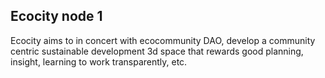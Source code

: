 ## Ecocity node 1

Ecocity aims to in concert with ecocommunity DAO, develop a community centric sustainable development 3d space that rewards good planning, insight, learning to work transparently, etc.

 
